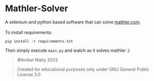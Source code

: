 # Mathler-Solver
A selenium and python based software that can solve [mathler.com](https://www.mathler.com/).
<br><br>
To install requirements:<br>
```
pip install -r requirements.txt
```

Then simply execute `main.py` and watch as it solves mathler :)

> ©Aniket Maity 2022

> Created for educational purposes only under GNU General Public License 3.0

